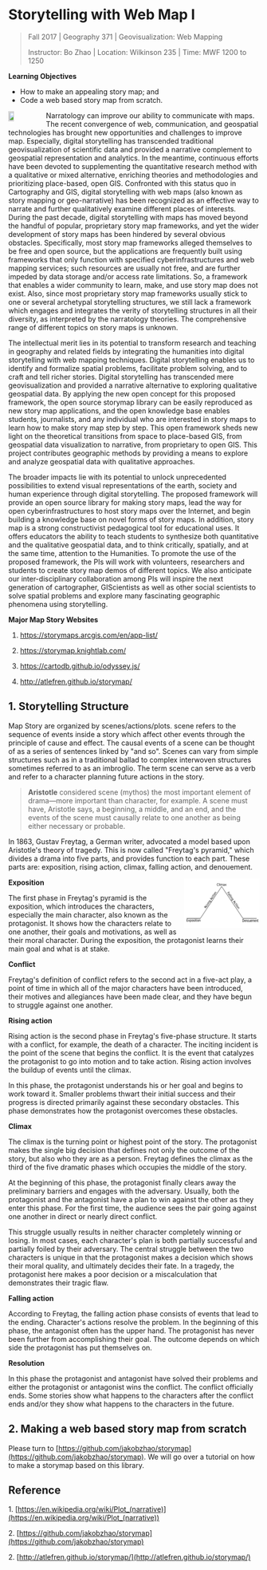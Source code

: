 # Storytelling with Web Map I

> Fall 2017 | Geography 371 | Geovisualization: Web Mapping
>
> Instructor: Bo Zhao | Location: Wilkinson 235 | Time: MWF 1200 to 1250

**Learning Objectives**

- How to make an appealing story map; and
- Code a web based story map from scratch.

<img src="img/logo.png" height="15%" width="15%" align="left"/> Narratology can improve our ability to communicate with maps. The recent convergence of web, communication, and geospatial technologies has brought new opportunities and challenges to improve map. Especially, digital storytelling has transcended traditional geovisualization of scientific data and provided a narrative complement to geospatial representation and analytics. In the meantime, continuous efforts have been devoted to supplementing the quantitative research method with a qualitative or mixed alternative, enriching theories and methodologies and prioritizing place-based, open GIS. Confronted with this status quo in Cartography and GIS, digital storytelling with web maps (also known as story mapping or geo-narrative) has been recognized as an effective way to narrate and further qualitatively examine different places of interests. During the past decade, digital storytelling with maps has moved beyond the handful of popular, proprietary story map frameworks, and yet the wider development of story maps has been hindered by several obvious obstacles. Specifically, most story map frameworks alleged themselves to be free and open source, but the applications are frequently built using frameworks that only function with specified cyberinfrastructures and web mapping services; such resources are usually not free, and are further impeded by data storage and/or access rate limitations. So, a framework that enables a wider community to learn, make, and use story map does not exist. Also, since most proprietary story map frameworks usually stick to one or several archetypal storytelling structures, we still lack a framework which engages and integrates the verity of storytelling structures in all their diversity, as interpreted by the narratology theories. The comprehensive range of different topics on story maps is unknown.

The intellectual merit lies in its potential to transform research and teaching in geography and related fields by integrating the humanities into digital storytelling with web mapping techniques. Digital storytelling enables us to identify and formalize spatial problems, facilitate problem solving, and to craft and tell richer stories. Digital storytelling has transcended mere geovisualization and provided a narrative alternative to exploring qualitative geospatial data. By applying the new open concept for this proposed framework, the open source storymap library can be easily reproduced as new story map applications, and the open knowledge base enables students, journalists, and any individual who are interested in story maps to learn how to make story map step by step. This open framework sheds new light on the theoretical transitions from space to place-based GIS, from geospatial data visualization to narrative, from proprietary to open GIS. This project contributes geographic methods by providing a means to explore and analyze geospatial data with qualitative approaches.

The broader impacts lie with its potential to unlock unprecedented possibilities to extend visual representations of the earth, society and human experience through digital storytelling. The proposed framework will provide an open source library for making story maps, lead the way for open cyberinfrastructures to host story maps over the Internet, and begin building a knowledge base on novel forms of story maps. In addition, story map is a strong constructivist pedagogical tool for educational uses. It offers educators the ability to teach students to synthesize both quantitative and the qualitative geospatial data, and to think critically, spatially, and at the same time, attention to the Humanities. To promote the use of the proposed framework, the PIs will work with volunteers, researchers and students to create story map demos of different topics. We also anticipate our inter-disciplinary collaboration among PIs will inspire the next generation of cartographer, GIScientists as well as other social scientists to solve spatial problems and explore many fascinating geographic phenomena using storytelling.

**Major Map Story Websites**

1. https://storymaps.arcgis.com/en/app-list/

2. https://storymap.knightlab.com/

3. https://cartodb.github.io/odyssey.js/

4. http://atlefren.github.io/storymap/

## 1. Storytelling Structure

Map Story are organized by scenes/actions/plots. scene refers to the sequence of events inside a story which affect other events through the principle of cause and effect. The causal events of a scene can be thought of as a series of sentences linked by "and so". Scenes can vary from simple structures such as in a traditional ballad to complex interwoven structures sometimes referred to as an imbroglio. The term scene can serve as a verb and refer to a character planning future actions in the story.

> **Aristotle** considered scene (mythos) the most important element of drama—more important than character, for example. A scene must have, Aristotle says, a beginning, a middle, and an end, and the events of the scene must causally relate to one another as being either necessary or probable.

In 1863, Gustav Freytag, a German writer, advocated a model based upon Aristotle's theory of tragedy. This is now called "Freytag's pyramid," which divides a drama into five parts, and provides function to each part. These parts are: exposition, rising action, climax, falling action, and denouement.

<img src="img/Freytags_pyramid.svg.png" height="30%" width="30%" align="right"/>

**Exposition**

The first phase in Freytag's pyramid is the exposition, which introduces the characters, especially the main character, also known as the protagonist. It shows how the characters relate to one another, their goals and motivations, as well as their moral character. During the exposition, the protagonist learns their main goal and what is at stake.

**Conflict**

Freytag's definition of conflict refers to the second act in a five-act play, a point of time in which all of the major characters have been introduced, their motives and allegiances have been made clear, and they have begun to struggle against one another.

**Rising action**

Rising action is the second phase in Freytag's five-phase structure. It starts with a conflict, for example, the death of a character. The inciting incident is the point of the scene that begins the conflict. It is the event that catalyzes the protagonist to go into motion and to take action. Rising action involves the buildup of events until the climax.

In this phase, the protagonist understands his or her goal and begins to work toward it. Smaller problems thwart their initial success and their progress is directed primarily against these secondary obstacles. This phase demonstrates how the protagonist overcomes these obstacles.

**Climax**

The climax is the turning point or highest point of the story. The protagonist makes the single big decision that defines not only the outcome of the story, but also who they are as a person. Freytag defines the climax as the third of the five dramatic phases which occupies the middle of the story.

At the beginning of this phase, the protagonist finally clears away the preliminary barriers and engages with the adversary. Usually, both the protagonist and the antagonist have a plan to win against the other as they enter this phase. For the first time, the audience sees the pair going against one another in direct or nearly direct conflict.

This struggle usually results in neither character completely winning or losing. In most cases, each character's plan is both partially successful and partially foiled by their adversary. The central struggle between the two characters is unique in that the protagonist makes a decision which shows their moral quality, and ultimately decides their fate. In a tragedy, the protagonist here makes a poor decision or a miscalculation that demonstrates their tragic flaw.

**Falling action**

According to Freytag, the falling action phase consists of events that lead to the ending. Character's actions resolve the problem. In the beginning of this phase, the antagonist often has the upper hand. The protagonist has never been further from accomplishing their goal. The outcome depends on which side the protagonist has put themselves on.

**Resolution**

In this phase the protagonist and antagonist have solved their problems and either the protagonist or antagonist wins the conflict. The conflict officially ends. Some stories show what happens to the characters after the conflict ends and/or they show what happens to the characters in the future.

## 2. Making a web based story map from scratch

Please turn to [https://github.com/jakobzhao/storymap](https://github.com/jakobzhao/storymap). We will go over a tutorial on how to make a storymap based on this library.

## Reference

1\. [https://en.wikipedia.org/wiki/Plot_(narrative)](https://en.wikipedia.org/wiki/Plot_(narrative))

2\. [https://github.com/jakobzhao/storymap](https://github.com/jakobzhao/storymap)

2\. [http://atlefren.github.io/storymap/](http://atlefren.github.io/storymap/)
